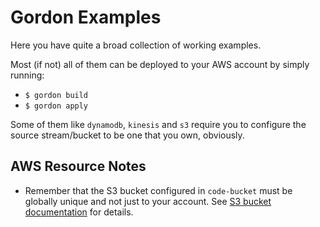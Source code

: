 Gordon Examples
==================

Here you have quite a broad collection of working examples.

Most (if not) all of them can be deployed to your AWS account by simply running:

* ``$ gordon build``
* ``$ gordon apply``

Some of them like ``dynamodb``, ``kinesis`` and ``s3`` require you to configure
the source stream/bucket to be one that you own, obviously.

AWS Resource Notes
------------------

* Remember that the S3 bucket configured in ``code-bucket`` must be globally unique and not just to your account. See [S3 bucket documentation](http://docs.aws.amazon.com/AmazonS3/latest/dev/UsingBucket.html) for details.
